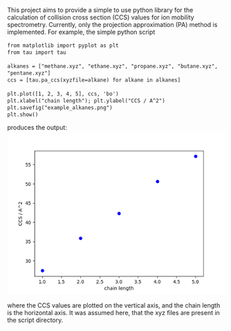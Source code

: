 
This project aims to provide a simple to use python library for the calculation of
collision cross section (CCS) values for ion mobility spectrometry.
Currently, only the projection approximation (PA) method is implemented.
For example, the simple python script
```
from matplotlib import pyplot as plt
from tau import tau

alkanes = ["methane.xyz", "ethane.xyz", "propane.xyz", "butane.xyz", "pentane.xyz"]
ccs = [tau.pa_ccs(xyzfile=alkane) for alkane in alkanes]

plt.plot([1, 2, 3, 4, 5], ccs, 'bo')
plt.xlabel("chain length"); plt.ylabel("CCS / A^2")
plt.savefig("example_alkanes.png")
plt.show()
```
produces the output:
![Plot of alkane CCS values](https://github.com/Laangsam/tau/blob/master/examples/alkanes/example_alkanes.png)

where the CCS values are plotted on the vertical axis, and the chain length is the horizontal axis.
It was assumed here, that the xyz files are present in the script directory.

